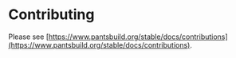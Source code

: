 # Contributing

Please see [https://www.pantsbuild.org/stable/docs/contributions](https://www.pantsbuild.org/stable/docs/contributions).
